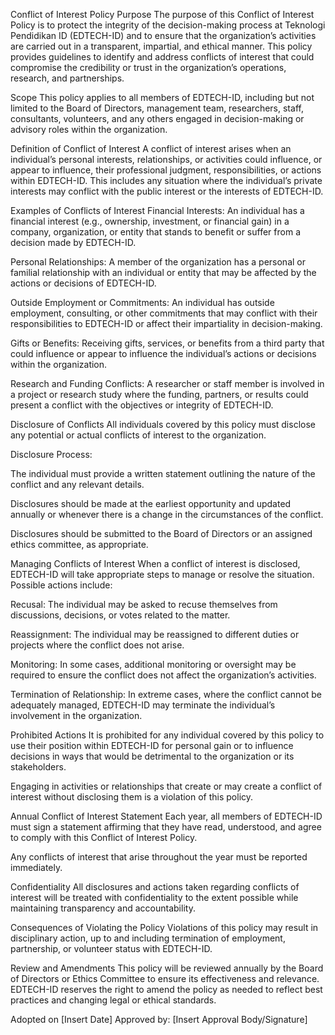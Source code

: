 Conflict of Interest Policy
Purpose
The purpose of this Conflict of Interest Policy is to protect the integrity of the decision-making process at Teknologi Pendidikan ID (EDTECH-ID) and to ensure that the organization’s activities are carried out in a transparent, impartial, and ethical manner. This policy provides guidelines to identify and address conflicts of interest that could compromise the credibility or trust in the organization’s operations, research, and partnerships.

Scope
This policy applies to all members of EDTECH-ID, including but not limited to the Board of Directors, management team, researchers, staff, consultants, volunteers, and any others engaged in decision-making or advisory roles within the organization.

Definition of Conflict of Interest
A conflict of interest arises when an individual’s personal interests, relationships, or activities could influence, or appear to influence, their professional judgment, responsibilities, or actions within EDTECH-ID. This includes any situation where the individual’s private interests may conflict with the public interest or the interests of EDTECH-ID.

Examples of Conflicts of Interest
Financial Interests: An individual has a financial interest (e.g., ownership, investment, or financial gain) in a company, organization, or entity that stands to benefit or suffer from a decision made by EDTECH-ID.

Personal Relationships: A member of the organization has a personal or familial relationship with an individual or entity that may be affected by the actions or decisions of EDTECH-ID.

Outside Employment or Commitments: An individual has outside employment, consulting, or other commitments that may conflict with their responsibilities to EDTECH-ID or affect their impartiality in decision-making.

Gifts or Benefits: Receiving gifts, services, or benefits from a third party that could influence or appear to influence the individual’s actions or decisions within the organization.

Research and Funding Conflicts: A researcher or staff member is involved in a project or research study where the funding, partners, or results could present a conflict with the objectives or integrity of EDTECH-ID.

Disclosure of Conflicts
All individuals covered by this policy must disclose any potential or actual conflicts of interest to the organization.

Disclosure Process:

The individual must provide a written statement outlining the nature of the conflict and any relevant details.

Disclosures should be made at the earliest opportunity and updated annually or whenever there is a change in the circumstances of the conflict.

Disclosures should be submitted to the Board of Directors or an assigned ethics committee, as appropriate.

Managing Conflicts of Interest
When a conflict of interest is disclosed, EDTECH-ID will take appropriate steps to manage or resolve the situation. Possible actions include:

Recusal: The individual may be asked to recuse themselves from discussions, decisions, or votes related to the matter.

Reassignment: The individual may be reassigned to different duties or projects where the conflict does not arise.

Monitoring: In some cases, additional monitoring or oversight may be required to ensure the conflict does not affect the organization’s activities.

Termination of Relationship: In extreme cases, where the conflict cannot be adequately managed, EDTECH-ID may terminate the individual’s involvement in the organization.

Prohibited Actions
It is prohibited for any individual covered by this policy to use their position within EDTECH-ID for personal gain or to influence decisions in ways that would be detrimental to the organization or its stakeholders.

Engaging in activities or relationships that create or may create a conflict of interest without disclosing them is a violation of this policy.

Annual Conflict of Interest Statement
Each year, all members of EDTECH-ID must sign a statement affirming that they have read, understood, and agree to comply with this Conflict of Interest Policy.

Any conflicts of interest that arise throughout the year must be reported immediately.

Confidentiality
All disclosures and actions taken regarding conflicts of interest will be treated with confidentiality to the extent possible while maintaining transparency and accountability.

Consequences of Violating the Policy
Violations of this policy may result in disciplinary action, up to and including termination of employment, partnership, or volunteer status with EDTECH-ID.

Review and Amendments
This policy will be reviewed annually by the Board of Directors or Ethics Committee to ensure its effectiveness and relevance. EDTECH-ID reserves the right to amend the policy as needed to reflect best practices and changing legal or ethical standards.

Adopted on [Insert Date]
Approved by: [Insert Approval Body/Signature]
